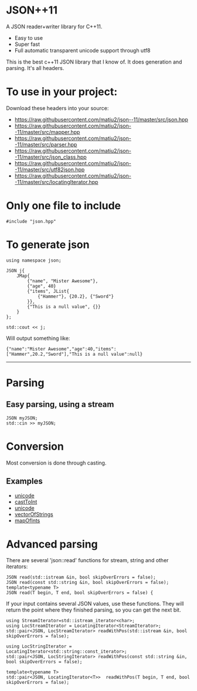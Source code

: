 # JSON++11

A JSON reader+writer library for C++11.

 * Easy to use
 * Super fast
 * Full automatic transparent unicode support through utf8

This is the best c++11 JSON library that I know of. It does generation and parsing. It's all headers.

# To use in your project:

Download these headers into your source:

 * https://raw.githubusercontent.com/matiu2/json--11/master/src/json.hpp
 * https://raw.githubusercontent.com/matiu2/json--11/master/src/mapper.hpp
 * https://raw.githubusercontent.com/matiu2/json--11/master/src/parser.hpp
 * https://raw.githubusercontent.com/matiu2/json--11/master/src/json_class.hpp
 * https://raw.githubusercontent.com/matiu2/json--11/master/src/utf82json.hpp
 * https://raw.githubusercontent.com/matiu2/json--11/master/src/locatingIterator.hpp

# Only one file to include

    #include "json.hpp"

# To generate json

    using namespace json;

    JSON j{
        JMap{
            {"name", "Mister Awesome"},
            {"age", 40}
            {"items", JList{
                {"Hammer"}, {20.2}, {"Sword"}
            }},
            {"This is a null value", {}}
        }
    };

    std::cout << j;

Will output something like:

    {"name":"Mister Awesome","age":40,"items":["Hammer",20.2,"Sword"],"This is a null value":null}

----

# Parsing

## Easy parsing, using a stream

    JSON myJSON;
    std::cin >> myJSON;

# Conversion

Most conversion is done through casting.

## Examples

 * [unicode](examples/unicode.cpp)
 * [castToInt](examples/castToInt.cpp)
 * [unicode](examples/unicode.cpp)
 * [vectorOfStrings](examples/vectorOfString.cpp)
 * [mapOfInts](examples/mapOfInts.cpp)

# Advanced parsing

There are several 'json::read' functions for stream, string and other iterators:

    JSON read(std::istream &in, bool skipOverErrors = false);
    JSON read(const std::string &in, bool skipOverErrors = false);
    template<typename T>
    JSON read(T begin, T end, bool skipOverErrors = false) {

If your input contains several JSON values, use these functions. They will return the point where they finished parsing, so you can get the next bit.

    using StreamIterator=std::istream_iterator<char>;
    using LocStreamIterator = LocatingIterator<StreamIterator>;
    std::pair<JSON, LocStreamIterator> readWithPos(std::istream &in, bool skipOverErrors = false);

    using LocStringIterator = LocatingIterator<std::string::const_iterator>;
    std::pair<JSON, LocStringIterator> readWithPos(const std::string &in, bool skipOverErrors = false);

    template<typename T>
    std::pair<JSON, LocatingIterator<T>>  readWithPos(T begin, T end, bool skipOverErrors = false);
